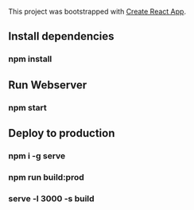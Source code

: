 This project was bootstrapped with [Create React App](https://github.com/facebook/create-react-app).

## Install dependencies

### npm install

## Run Webserver

### npm start

## Deploy to production

### npm i -g serve
### npm run build:prod
### serve -l 3000 -s build
